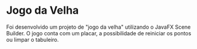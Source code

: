 # Jogo da Velha

Foi desenvolvido um projeto de "jogo da velha" utilizando o JavaFX Scene Builder. O jogo conta com um placar, a possibilidade de reiniciar os pontos ou limpar o tabuleiro. 

